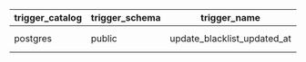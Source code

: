 | trigger_catalog | trigger_schema | trigger_name                | event_manipulation | event_object_catalog | event_object_schema | event_object_table | action_order | action_condition | action_statement                            | action_orientation | action_timing | action_reference_old_table | action_reference_new_table | action_reference_old_row | action_reference_new_row | created |
| --------------- | -------------- | --------------------------- | ------------------ | -------------------- | ------------------- | ------------------ | ------------ | ---------------- | ------------------------------------------- | ------------------ | ------------- | -------------------------- | -------------------------- | ------------------------ | ------------------------ | ------- |
| postgres        | public         | update_blacklist_updated_at | UPDATE             | postgres             | public              | blacklist          | 1            | null             | EXECUTE FUNCTION update_updated_at_column() | ROW                | BEFORE        | null                       | null                       | null                     | null                     | null    |